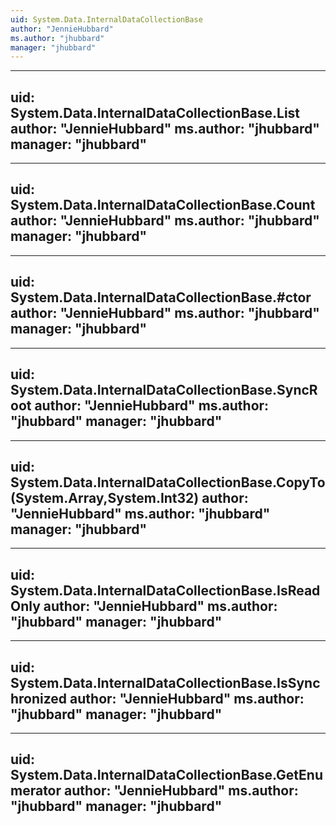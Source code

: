 ```yaml
---
uid: System.Data.InternalDataCollectionBase
author: "JennieHubbard"
ms.author: "jhubbard"
manager: "jhubbard"
---
```


---
uid: System.Data.InternalDataCollectionBase.List
author: "JennieHubbard"
ms.author: "jhubbard"
manager: "jhubbard"
---

---
uid: System.Data.InternalDataCollectionBase.Count
author: "JennieHubbard"
ms.author: "jhubbard"
manager: "jhubbard"
---

---
uid: System.Data.InternalDataCollectionBase.#ctor
author: "JennieHubbard"
ms.author: "jhubbard"
manager: "jhubbard"
---

---
uid: System.Data.InternalDataCollectionBase.SyncRoot
author: "JennieHubbard"
ms.author: "jhubbard"
manager: "jhubbard"
---

---
uid: System.Data.InternalDataCollectionBase.CopyTo(System.Array,System.Int32)
author: "JennieHubbard"
ms.author: "jhubbard"
manager: "jhubbard"
---

---
uid: System.Data.InternalDataCollectionBase.IsReadOnly
author: "JennieHubbard"
ms.author: "jhubbard"
manager: "jhubbard"
---

---
uid: System.Data.InternalDataCollectionBase.IsSynchronized
author: "JennieHubbard"
ms.author: "jhubbard"
manager: "jhubbard"
---

---
uid: System.Data.InternalDataCollectionBase.GetEnumerator
author: "JennieHubbard"
ms.author: "jhubbard"
manager: "jhubbard"
---
